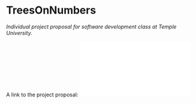 # TreesOnNumbers
_Individual project proposal for software development class at Temple University._

A link to the project proposal: ![Kimo-s/TreesOnNumbers/blob/master/Karim_TreesOnNumbers.md](Karim_TreesOnNumbers.md)
